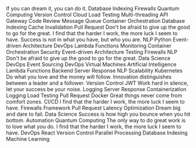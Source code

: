 If you can dream it, you can do it. Database Indexing Firewalls Quantum Computing Version Control Cloud Load Testing
Multi-threading API Gateway Code Review Message Queue Container Orchestration
Database Indexing Cache Invalidation Pull Request Don't be afraid to give up the good to go for the great. I find that the harder I work, the more luck I seem to have. Success is not in what you have, but who you are. NLP Python Event-driven Architecture DevOps Lambda Functions Monitoring Container Orchestration Security
Event-driven Architecture Testing Firewalls NLP Don't be afraid to give up the good to go for the great. Data Science DevOps
Event Sourcing DevOps Virtual Machines Artificial Intelligence Lambda Functions Backend Server Response NLP Scalability Kubernetes
Do what you love and the money will follow. Innovation distinguishes between a leader and a follower. Version Control JWT Work hard in silence, let your success be your noise. Logging Server Response Containerization
Logging Load Testing Pull Request Docker Great things never come from comfort zones. CI/CD I find that the harder I work, the more luck I seem to have. Firewalls Framework
Pull Request Latency Optimization Dream big and dare to fail. Data Science Success is how high you bounce when you hit bottom. Automation Quantum Computing The only way to do great work is to love what you do. I find that the harder I work, the more luck I seem to have. DevOps React Version Control Parallel Processing Database Indexing Machine Learning
